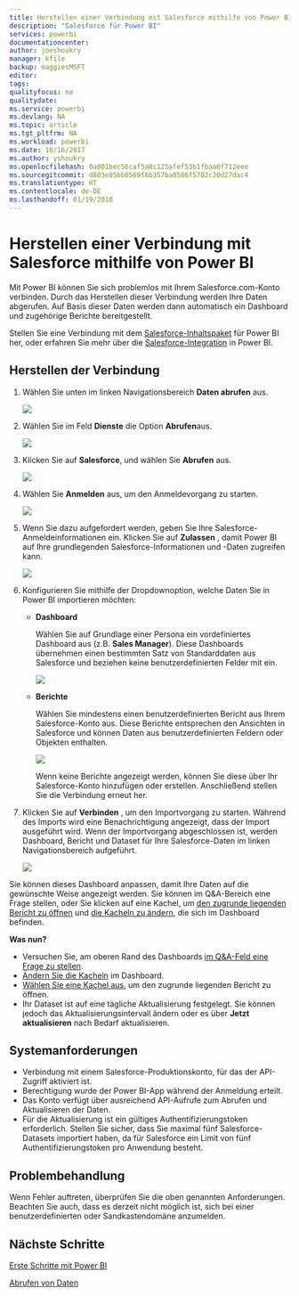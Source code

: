 ```yaml
---
title: Herstellen einer Verbindung mit Salesforce mithilfe von Power BI
description: "Salesforce für Power BI"
services: powerbi
documentationcenter: 
author: joeshoukry
manager: kfile
backup: maggiesMSFT
editor: 
tags: 
qualityfocus: no
qualitydate: 
ms.service: powerbi
ms.devlang: NA
ms.topic: article
ms.tgt_pltfrm: NA
ms.workload: powerbi
ms.date: 10/16/2017
ms.author: yshoukry
ms.openlocfilehash: 0a001bec56caf5a8c125afef53b1fbaa6f712eee
ms.sourcegitcommit: d803e85bb0569f6b357ba0586f5702c20d27dac4
ms.translationtype: HT
ms.contentlocale: de-DE
ms.lasthandoff: 01/19/2018
---
```

# <a name="connect-to-salesforce-with-power-bi"></a>Herstellen einer Verbindung mit Salesforce mithilfe von Power BI
Mit Power BI können Sie sich problemlos mit Ihrem Salesforce.com-Konto verbinden. Durch das Herstellen dieser Verbindung werden Ihre Daten abgerufen. Auf Basis dieser Daten werden dann automatisch ein Dashboard und zugehörige Berichte bereitgestellt.

Stellen Sie eine Verbindung mit dem [Salesforce-Inhaltspaket](https://app.powerbi.com/getdata/services/salesforce) für Power BI her, oder erfahren Sie mehr über die [Salesforce-Integration](https://powerbi.microsoft.com/integrations/salesforce) in Power BI.

## <a name="how-to-connect"></a>Herstellen der Verbindung
1. Wählen Sie unten im linken Navigationsbereich **Daten abrufen** aus.
   
   ![](media/service-connect-to-salesforce/pbi_getdata.png) 
2. Wählen Sie im Feld **Dienste** die Option **Abrufen**aus.
   
   ![](media/service-connect-to-salesforce/pbi_getservices.png) 
3. Klicken Sie auf **Salesforce**, und wählen Sie **Abrufen** aus.  
   
   ![](media/service-connect-to-salesforce/salesforce.png)
4. Wählen Sie **Anmelden** aus, um den Anmeldevorgang zu starten.
   
    ![](media/service-connect-to-salesforce/dialog.png)
5. Wenn Sie dazu aufgefordert werden, geben Sie Ihre Salesforce-Anmeldeinformationen ein. Klicken Sie auf **Zulassen** , damit Power BI auf Ihre grundlegenden Salesforce-Informationen und -Daten zugreifen kann.
   
   ![](media/service-connect-to-salesforce/sf_authorize.png)
6. Konfigurieren Sie mithilfe der Dropdownoption, welche Daten Sie in Power BI importieren möchten:
   
   * **Dashboard**
     
     Wählen Sie auf Grundlage einer Persona ein vordefiniertes Dashboard aus (z.B. **Sales Manager**). Diese Dashboards übernehmen einen bestimmten Satz von Standarddaten aus Salesforce und beziehen keine benutzerdefinierten Felder mit ein.
     
     ![](media/service-connect-to-salesforce/pbi_salesforcechooserole.png)
   * **Berichte**
     
     Wählen Sie mindestens einen benutzerdefinierten Bericht aus Ihrem Salesforce-Konto aus. Diese Berichte entsprechen den Ansichten in Salesforce und können Daten aus benutzerdefinierten Feldern oder Objekten enthalten.
     
     ![](media/service-connect-to-salesforce/pbi_salesforcereports.png)
     
     Wenn keine Berichte angezeigt werden, können Sie diese über Ihr Salesforce-Konto hinzufügen oder erstellen. Anschließend stellen Sie die Verbindung erneut her.
7. Klicken Sie auf **Verbinden** , um den Importvorgang zu starten. Während des Imports wird eine Benachrichtigung angezeigt, dass der Import ausgeführt wird. Wenn der Importvorgang abgeschlossen ist, werden Dashboard, Bericht und Dataset für Ihre Salesforce-Daten im linken Navigationsbereich aufgeführt.
   
   ![](media/service-connect-to-salesforce/pbi_getdatasalesforcedash.png)

Sie können dieses Dashboard anpassen, damit Ihre Daten auf die gewünschte Weise angezeigt werden. Sie können im Q&A-Bereich eine Frage stellen, oder Sie klicken auf eine Kachel, um [den zugrunde liegenden Bericht zu öffnen](service-dashboard-tiles.md) und [die Kacheln zu ändern](service-dashboard-edit-tile.md), die sich im Dashboard befinden.

**Was nun?**

* Versuchen Sie, am oberen Rand des Dashboards [im Q&A-Feld eine Frage zu stellen](power-bi-q-and-a.md).
* [Ändern Sie die Kacheln](service-dashboard-edit-tile.md) im Dashboard.
* [Wählen Sie eine Kachel aus](service-dashboard-tiles.md), um den zugrunde liegenden Bericht zu öffnen.
* Ihr Dataset ist auf eine tägliche Aktualisierung festgelegt. Sie können jedoch das Aktualisierungsintervall ändern oder es über **Jetzt aktualisieren** nach Bedarf aktualisieren.

## <a name="system-requirements"></a>Systemanforderungen
* Verbindung mit einem Salesforce-Produktionskonto, für das der API-Zugriff aktiviert ist.
* Berechtigung wurde der Power BI-App während der Anmeldung erteilt.
* Das Konto verfügt über ausreichend API-Aufrufe zum Abrufen und Aktualisieren der Daten.
* Für die Aktualisierung ist ein gültiges Authentifizierungstoken erforderlich. Stellen Sie sicher, dass Sie maximal fünf Salesforce-Datasets importiert haben, da für Salesforce ein Limit von fünf Authentifizierungstoken pro Anwendung besteht.

## <a name="troubleshooting"></a>Problembehandlung
Wenn Fehler auftreten, überprüfen Sie die oben genannten Anforderungen. Beachten Sie auch, dass es derzeit nicht möglich ist, sich bei einer benutzerdefinierten oder Sandkastendomäne anzumelden.

## <a name="next-steps"></a>Nächste Schritte
[Erste Schritte mit Power BI](service-get-started.md)

[Abrufen von Daten](service-get-data.md)

